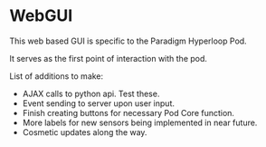 # WebGUI

This web based GUI is specific to the Paradigm Hyperloop Pod. 

It serves as the first point of interaction with the pod.

List of additions to make:
 - AJAX calls to python api. Test these. 
 - Event sending to server upon user input.
 - Finish creating buttons for necessary Pod Core function. 
 - More labels for new sensors being implemented in near future.
 - Cosmetic updates along the way.
 
